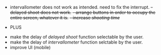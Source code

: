- intervallometer does not work as intended. need to fix the interrupt.
~~- delayed shoot does not work.~~
~~- arrange buttons in order to occupy the entire screen, whatever it is.~~
~~- increase *shooting time*~~


* PLUS
- make the delay of *delayed shoot* function selectable by the user.
- make the delay of *intervallometer* function selctable by the user. 
- improve UI (mobile)